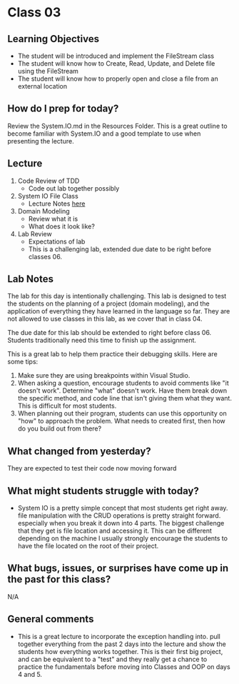 # Class 03

## Learning Objectives
* The student will be introduced and implement the FileStream class
* The student will know how to Create, Read, Update, and Delete file using the FileStream
* The student will know how to properly open and close a file from an external location

## How do I prep for today?
Review the System.IO.md in the Resources Folder. This is a great outline to become familiar with System.IO and 
a good template to use when presenting the lecture. 

## Lecture
1. Code Review of TDD
   - Code out lab together possibly
1. System IO File Class
	- Lecture Notes [here]("../Resources/SystemIO.md")
1. Domain Modeling
   - Review what it is
   - What does it look like?
1. Lab Review
    - Expectations of lab
    - This is a challenging lab, extended due date to be right before classes 06. 

## Lab Notes

The lab for this day is intentionally challenging. This lab is designed to test the students on the planning of a project (domain modeling), and the application of everything they have learned in the language so far. They are not allowed to use classes in this lab, as we cover that in class 04.

The due date for this lab should be extended to right before class 06. Students traditionally need this time to finish up the assignment. 

This is a great lab to help them practice their debugging skills. Here are some tips:
1. Make sure they are using breakpoints within Visual Studio.
1. When asking a question, encourage students to avoid comments like "it doesn't work". Determine "what" doesn't work. Have them break
down the specific method, and code line that isn't giving them what they want. This is difficult for most students. 
1. When planning out their program, students can use this opportunity on "how" to approach the problem. What needs to 
created first, then how do you build out from there?

## What changed from yesterday? 
They are expected to test their code now moving forward

## What might students struggle with today? 
- System IO is a pretty simple concept that most students get right away. file manipulation with the CRUD operations 
is pretty straight forward. especially when you break it down into 4 parts. 
The biggest challenge that they get is file location and accessing it. This can be different depending on the machine I usually strongly 
encourage the students to have the file located on the root of their project. 

## What bugs, issues, or surprises have come up in the past for this class?
N/A

## General comments
- This is a great lecture to incorporate the exception handling into. pull together everything from the past 2 days into the lecture
and show the students how everything works together. This is their first big project, and can be equivalent to a "test" and they really get a chance to practice the fundamentals before
moving into Classes and OOP on days 4 and 5. 